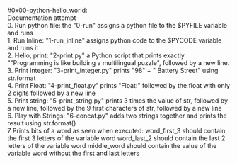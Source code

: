#0x00-python-hello_world: <br />Documentation attempt<br />
0. Run python file:
the "0-run" assigns a python file to the $PYFILE variable and runs<br />1. Run Inline:
"1-run_inline" assigns python code to the $PYCODE  variable and runs it<br />2. Hello, print:
"2-print.py"  a Python script
that prints exactly "\"Programming is like building a multilingual puzzle",
followed by a new line.<br />3. Print integer:
"3-print_integer.py" prints "98" + " Battery Street"
using str.format<br />4. Print Float:
"4-print_float.py" prints "Float:" followed by the float with only 2 digits
followed by a new line<br />5. Print string:
"5-print_string.py" prints 3 times the value of str,
followed by a new line, followed by the 9 first characters of str,
followed by a new line<br />6. Play with Strings:
"6-concat.py" adds two strings together and prints the result
using str.format()<br />7 Prints bits of a word as seen when executed:
word_first_3 should contain the first 3 letters of the variable word
word_last_2 should contain the last 2 letters of the variable word
middle_word should contain the value of the variable word without the first and
last letters<br />